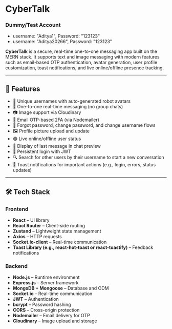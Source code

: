 # CyberTalk

### Dummy/Test Account

 - username: "Aditya1", Password: "123123"
 - username: "Aditya20266", Password: "123123"

**CyberTalk** is a secure, real-time one-to-one messaging app built on the MERN stack. It supports text and image messaging with modern features such as email-based OTP authentication, avatar generation, user profile customization, toast notifications, and live online/offline presence tracking.

---

## 🚀 Features

- 🧑 Unique usernames with auto-generated robot avatars
- 💬 One-to-one real-time messaging (no group chats)
- 📷 Image support via Cloudinary
- 🔐 Email OTP-based 2FA (via Nodemailer)
- 🔑 Forgot password, change password, and change username flows
- 🖼️ Profile picture upload and update
- 🟢 Live online/offline user status
- 📩 Display of last message in chat preview
- 🧠 Persistent login with JWT
- 🔍 Search for other users by their username to start a new conversation
- 🔔 Toast notifications for important actions (e.g., login, errors, status updates)

---

## 🛠️ Tech Stack

### Frontend

- **React** – UI library
- **React Router** – Client-side routing
- **Zustand** – Lightweight state management
- **Axios** – HTTP requests
- **Socket.io-client** – Real-time communication
- **Toast Library (e.g., react-hot-toast or react-toastify)** – Feedback notifications

### Backend

- **Node.js** – Runtime environment
- **Express.js** – Server framework
- **MongoDB + Mongoose** – Database and ODM
- **Socket.io** – Real-time communication
- **JWT** – Authentication
- **bcrypt** – Password hashing
- **CORS** – Cross-origin protection
- **Nodemailer** – Email delivery for OTP
- **Cloudinary** – Image upload and storage
